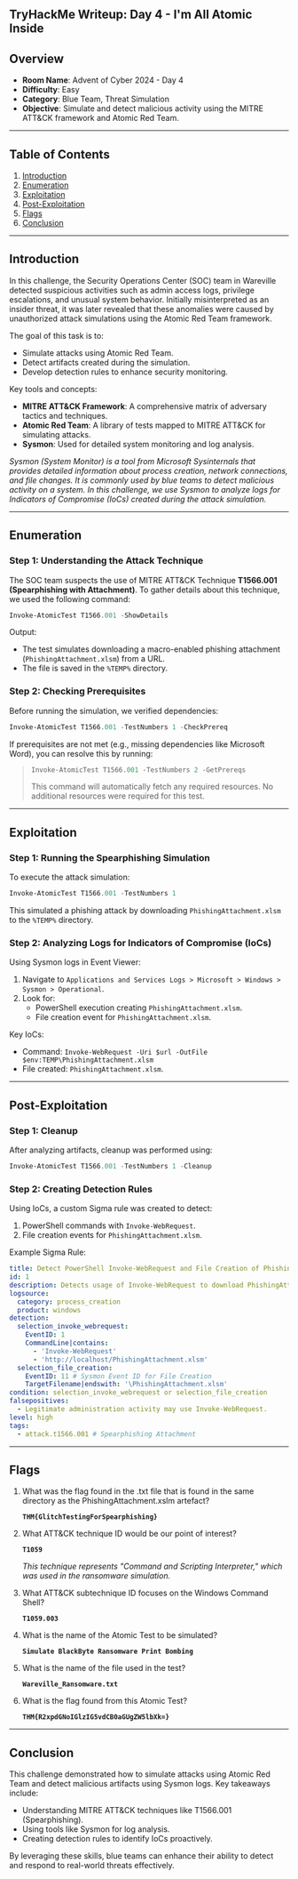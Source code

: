 ## **TryHackMe Writeup: Day 4 - I'm All Atomic Inside**

## **Overview**

- **Room Name**: Advent of Cyber 2024 - Day 4
- **Difficulty**: Easy
- **Category**: Blue Team, Threat Simulation
- **Objective**: Simulate and detect malicious activity using the MITRE ATT&CK framework and Atomic Red Team.

---

## **Table of Contents**

1. [Introduction](#introduction)
2. [Enumeration](#enumeration)
3. [Exploitation](#exploitation)
4. [Post-Exploitation](#post-exploitation)
5. [Flags](#flags)
6. [Conclusion](#conclusion)

---

## **Introduction**

In this challenge, the Security Operations Center (SOC) team in Wareville detected suspicious activities such as admin access logs, privilege escalations, and unusual system behavior. Initially misinterpreted as an insider threat, it was later revealed that these anomalies were caused by unauthorized attack simulations using the Atomic Red Team framework.

The goal of this task is to:
- Simulate attacks using Atomic Red Team.
- Detect artifacts created during the simulation.
- Develop detection rules to enhance security monitoring.

Key tools and concepts:
- **MITRE ATT&CK Framework**: A comprehensive matrix of adversary tactics and techniques.
- **Atomic Red Team**: A library of tests mapped to MITRE ATT&CK for simulating attacks.
- **Sysmon**: Used for detailed system monitoring and log analysis.

*Sysmon (System Monitor) is a tool from Microsoft Sysinternals that provides detailed information about process creation, network connections, and file changes. It is commonly used by blue teams to detect malicious activity on a system. In this challenge, we use Sysmon to analyze logs for Indicators of Compromise (IoCs) created during the attack simulation.*

---

## **Enumeration**

### Step 1: Understanding the Attack Technique
The SOC team suspects the use of MITRE ATT&CK Technique **T1566.001 (Spearphishing with Attachment)**. To gather details about this technique, we used the following command:

```powershell
Invoke-AtomicTest T1566.001 -ShowDetails
```

Output:
- The test simulates downloading a macro-enabled phishing attachment (`PhishingAttachment.xlsm`) from a URL.
- The file is saved in the `%TEMP%` directory.

### Step 2: Checking Prerequisites
Before running the simulation, we verified dependencies:

```powershell
Invoke-AtomicTest T1566.001 -TestNumbers 1 -CheckPrereq
```
If prerequisites are not met (e.g., missing dependencies like Microsoft Word), you can resolve this by running:
> ```powershell
> Invoke-AtomicTest T1566.001 -TestNumbers 2 -GetPrereqs
> ```
> This command will automatically fetch any required resources.
No additional resources were required for this test.

---

## **Exploitation**

### Step 1: Running the Spearphishing Simulation
To execute the attack simulation:

```powershell
Invoke-AtomicTest T1566.001 -TestNumbers 1
```

This simulated a phishing attack by downloading `PhishingAttachment.xlsm` to the `%TEMP%` directory.

### Step 2: Analyzing Logs for Indicators of Compromise (IoCs)
Using Sysmon logs in Event Viewer:
1. Navigate to `Applications and Services Logs > Microsoft > Windows > Sysmon > Operational`.
2. Look for:
   - PowerShell execution creating `PhishingAttachment.xlsm`.
   - File creation event for `PhishingAttachment.xlsm`.

Key IoCs:
- Command: `Invoke-WebRequest -Uri $url -OutFile $env:TEMP\PhishingAttachment.xlsm`
- File created: `PhishingAttachment.xlsm`.

---

## **Post-Exploitation**

### Step 1: Cleanup
After analyzing artifacts, cleanup was performed using:

```powershell
Invoke-AtomicTest T1566.001 -TestNumbers 1 -Cleanup
```

### Step 2: Creating Detection Rules
Using IoCs, a custom Sigma rule was created to detect:
1. PowerShell commands with `Invoke-WebRequest`.
2. File creation events for `PhishingAttachment.xlsm`.

Example Sigma Rule:
```yaml
title: Detect PowerShell Invoke-WebRequest and File Creation of PhishingAttachment.xlsm
id: 1
description: Detects usage of Invoke-WebRequest to download PhishingAttachment.xlsm and its creation.
logsource:
  category: process_creation
  product: windows
detection:
  selection_invoke_webrequest:
    EventID: 1
    CommandLine|contains:
      - 'Invoke-WebRequest'
      - 'http://localhost/PhishingAttachment.xlsm'
  selection_file_creation:
    EventID: 11 # Sysmon Event ID for File Creation
    TargetFilename|endswith: '\PhishingAttachment.xlsm'
condition: selection_invoke_webrequest or selection_file_creation
falsepositives:
  - Legitimate administration activity may use Invoke-WebRequest.
level: high
tags:
  - attack.t1566.001 # Spearphishing Attachment
```

---

## **Flags**

1. What was the flag found in the .txt file that is found in the same directory as the PhishingAttachment.xslm artefact?
   
   **`THM{GlitchTestingForSpearphishing}`**

2. What ATT&CK technique ID would be our point of interest?

   **`T1059`**

   *This technique represents "Command and Scripting Interpreter," which was used in the ransomware simulation.*

3. What ATT&CK subtechnique ID focuses on the Windows Command Shell?

   **`T1059.003`**
4. What is the name of the Atomic Test to be simulated?

   **`Simulate BlackByte Ransomware Print Bombing`**
5. What is the name of the file used in the test?

   **`Wareville_Ransomware.txt`**
6. What is the flag found from this Atomic Test?

   **`THM{R2xpdGNoIGlzIG5vdCB0aGUgZW5lbXk=}`**

---

## **Conclusion**

This challenge demonstrated how to simulate attacks using Atomic Red Team and detect malicious artifacts using Sysmon logs. Key takeaways include:
- Understanding MITRE ATT&CK techniques like T1566.001 (Spearphishing).
- Using tools like Sysmon for log analysis.
- Creating detection rules to identify IoCs proactively.

By leveraging these skills, blue teams can enhance their ability to detect and respond to real-world threats effectively.